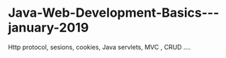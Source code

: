 # Java-Web-Development-Basics---january-2019
Http protocol, sesions, cookies, Java servlets, MVC , CRUD ....
